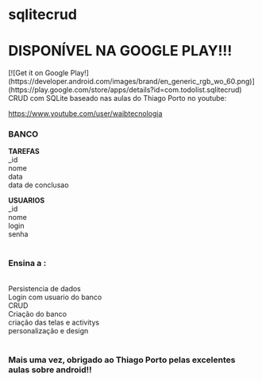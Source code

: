 # sqlitecrud
<h1>DISPONÍVEL NA GOOGLE PLAY!!!<br/></h1>
[![Get it on Google Play!](https://developer.android.com/images/brand/en_generic_rgb_wo_60.png)](https://play.google.com/store/apps/details?id=com.todolist.sqlitecrud)
<br/>
CRUD com SQLite baseado nas aulas do Thiago Porto no youtube:

https://www.youtube.com/user/waibtecnologia

<h3> <c> BANCO </c> </h3>
<b> TAREFAS </b> <br />
_id <br />
nome <br />
data <br />
data de conclusao <br />

<b> USUARIOS </b> <br />
_id <br />
nome <br />
login <br />
senha <br />

<h1/>
<h3><b>Ensina a :</b></h3>
<br/>
Persistencia de dados<br />
Login com usuario do banco<br />
CRUD<br />
Criação do banco<br />
criação das telas e activitys<br />
personalização e design<br />
<br />
<h3>
Mais uma vez, obrigado ao Thiago Porto pelas excelentes aulas sobre android!!
</h3>
